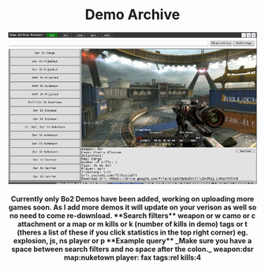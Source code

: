 <h1 align="center">
  <br>
  Demo Archive
  <br>
</h1>

  
<div align="center">
  <a href="https://github.com/newtoyourlife/DemoArchive/blob/master/preview1.png">
    <img src="Preview1.png" alt="Preivew" Width="auto" Height="auto">
  </a>
</div>

  
<h4 align="center">
Currently only Bo2 Demos have been added, working on uploading more games soon. As I add more demos it will update on your verison as well so no need to come re-download.
**Search filters**
weapon or w
camo or c
attachment or a
map or m
kills or k (number of kills in demo)
tags or t (theres a list of these if you click statistics in the top right corner) eg. explosion, js, ns
player or p
**Example query**
_Make sure you have a space between search filters and no space after the colon._
weapon:dsr map:nuketown player: fax tags:rel kills:4
</h4>
  
